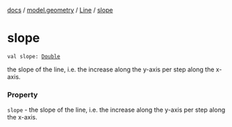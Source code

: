 [docs](../../index.md) / [model.geometry](../index.md) / [Line](index.md) / [slope](./slope.md)

# slope

`val slope: `[`Double`](https://kotlinlang.org/api/latest/jvm/stdlib/kotlin/-double/index.html)

the slope of the line, i.e. the increase along the y-axis per step along the x-axis.

### Property

`slope` - the slope of the line, i.e. the increase along the y-axis per step along the x-axis.